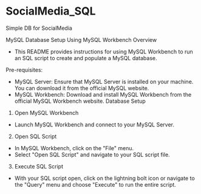 # SocialMedia_SQL #
Simple DB for SocialMedia

MySQL Database Setup Using MySQL Workbench
Overview
  - This README provides instructions for using MySQL Workbench to run an SQL script to create and populate a MySQL database.

Pre-requisites:
  - MySQL Server: Ensure that MySQL Server is installed on your machine. You can download it from the official MySQL website.
  - MySQL Workbench: Download and install MySQL Workbench from the official MySQL Workbench website.
Database Setup
1. Open MySQL Workbench
  - Launch MySQL Workbench and connect to your MySQL Server.

2. Open SQL Script
  - In MySQL Workbench, click on the "File" menu.
  - Select "Open SQL Script" and navigate to your SQL script file.
3. Execute SQL Script
  - With your SQL script open, click on the lightning bolt icon or navigate to the "Query" menu and choose "Execute" to run the entire script.
